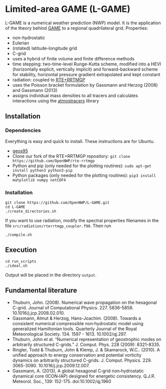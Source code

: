 # Limited-area GAME (L-GAME)

L-GAME is a numerical weather prediction (NWP) model. It is the application of the theory behind [GAME](https://github.com/opennwp/game) to a regional quadrilateral grid. Properties:

* non-hydrostatic
* Eulerian
* (rotated) latitude-longitude grid
* C-grid
* uses a hybrid of finite volume and finite difference methods
* time stepping: two-time-level Runge-Kutta scheme, modified into a HEVI (horizontally explicit, vertically implicit) and forward-backward scheme for stability, horizontal pressure gradient extrapolated and kept constant
* radiation: coupled to [RTE+RRTMGP](https://github.com/earth-system-radiation/rte-rrtmgp)
* uses the Poisson bracket formulation by Gassmann and Herzog (2008) and Gassmann (2013)
* assigns individual mass densities to all tracers and calculates interactions using the [atmostracers](https://github.com/OpenNWP/atmostracers) library

## Installation

### Dependencies

Everything is easy and quick to install. These instructions are for Ubuntu.

* [geos95](https://github.com/OpenNWP/geos95)
* Clone our fork of the RTE+RRTMGP repository: `git clone https://github.com/OpenNWP/rte-rrtmgp`
* Python and pip (only needed for the plotting routines): `sudo apt-get install python3 python3-pip`
* Python packages (only needed for the plotting routines): `pip3 install matplotlib numpy netCDF4`

### Installation

```
git clone https://github.com/OpenNWP/L-GAME.git
cd L-GAME
./create_directories.sh
```

If you want to use radiation, modify the spectral properties filenames in the file `src/radiation/rterrtmgp_coupler.f90`. Then run

```
./compile.sh
```

## Execution

```
cd run_scripts
./ideal.sh
```

Output will be placed in the directory `output`.

## Fundamental literature

* Thuburn, John. (2008). Numerical wave propagation on the hexagonal C-grid. Journal of Computational Physics. 227. 5836-5858. 10.1016/j.jcp.2008.02.010. 
* Gassmann, Almut & Herzog, Hans-Joachim. (2008). Towards a consistent numerical compressible non‐hydrostatic model using generalized Hamiltonian tools. Quarterly Journal of the Royal Meteorological Society. 134. 1597 - 1613. 10.1002/qj.297.
* Thuburn, John et al. “Numerical representation of geostrophic modes on arbitrarily structured C-grids.” J. Comput. Phys. 228 (2009): 8321-8335.
* Ringler, Todd & Thuburn, John & Klemp, J. & Skamarock, W.C.. (2010). A unified approach to energy conservation and potential vorticity dynamics on arbitrarily structured C-grids. J. Comput. Physics. 229. 3065-3090. 10.1016/j.jcp.2009.12.007.
* Gassmann, A. (2013), A global hexagonal C‐grid non‐hydrostatic dynamical core (ICON‐IAP) designed for energetic consistency. Q.J.R. Meteorol. Soc., 139: 152-175. doi:10.1002/qj.1960






